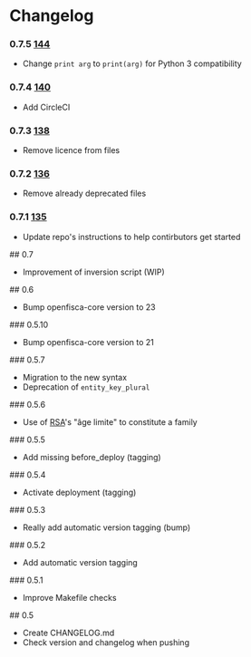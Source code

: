 # Changelog

### 0.7.5 [144](https://github.com/openfisca/openfisca-france-data/pull/144)

- Change `print arg` to `print(arg)` for Python 3 compatibility

### 0.7.4 [140](https://github.com/openfisca/openfisca-france-data/pull/140)

- Add CircleCI

### 0.7.3 [138](https://github.com/openfisca/openfisca-france-data/pull/138)

- Remove licence from files

### 0.7.2 [136](https://github.com/openfisca/openfisca-france-data/pull/136)

- Remove already deprecated files

### 0.7.1 [135](https://github.com/openfisca/openfisca-france-data/pull/135)

- Update repo's instructions to help contirbutors get started

## 0.7

- Improvement of inversion script (WIP)

## 0.6

- Bump openfisca-core version to 23

### 0.5.10

- Bump openfisca-core version to 21

### 0.5.7

- Migration to the new syntax
- Deprecation of `entity_key_plural`

### 0.5.6

- Use of [RSA](https://www.legifrance.gouv.fr/affichCode.do?idArticle=LEGIARTI000031694448&idSectionTA=LEGISCTA000006178378&cidTexte=LEGITEXT000006074069&dateTexte=20190216)'s "âge limite" to constitute a family

### 0.5.5

- Add missing before_deploy (tagging)

### 0.5.4

- Activate deployment (tagging)

### 0.5.3

- Really add automatic version tagging (bump)

### 0.5.2

- Add automatic version tagging

### 0.5.1

- Improve Makefile checks

## 0.5

- Create CHANGELOG.md
- Check version and changelog when pushing
